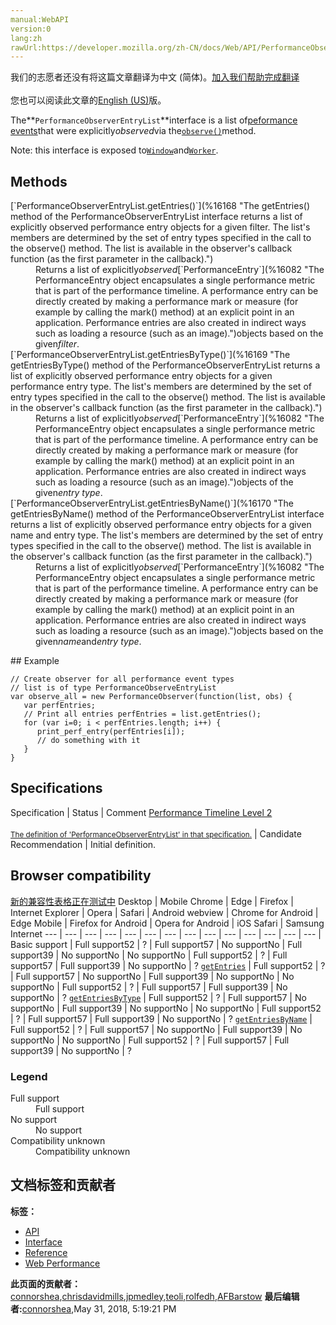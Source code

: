 ```yaml
---
manual:WebAPI
version:0
lang:zh
rawUrl:https://developer.mozilla.org/zh-CN/docs/Web/API/PerformanceObserverEntryList
---
```




<bdi>我们的志愿者还没有将这篇文章翻译为<bdi>中文 (简体)</bdi>。[加入我们帮助完成翻译](%16165 "")<br></br>您也可以阅读此文章的[English (US)](%16166 "")版。</bdi>






The**`PerformanceObserverEntryList`**interface is a list of[peformance events](%16082 "The PerformanceEntry object encapsulates a single performance metric that is part of the performance timeline. A performance entry can be directly created by making a performance mark or measure (for example by calling the mark() method) at an explicit point in an application. Performance entries are also created in indirect ways such as loading a resource (such as an image).")that were explicitly<em>observed</em>via the[`observe()`](%16167 "The observe() method of the PerformanceObserver interface is used to specify the set of performance interface types to observe. The performance observer's callback function will be invoked when a performance entry is recorded for one of the specified types.")method.



Note: this interface is exposed to[`Window`](%13757 "The window object represents a window containing a DOM document; the document property points to the DOM document loaded in that window.")and[`Worker`](%4847 "The Worker interface of the Web Workers API represents a background task that can be easily created and can send messages back to its creator. Creating a worker is as simple as calling the Worker() constructor and specifying a script to be run in the worker thread.").


## Methods<a name="Methods"></a>
<dl><dt>[`PerformanceObserverEntryList.getEntries()`](%16168 "The getEntries() method of the PerformanceObserverEntryList interface returns a list of explicitly observed performance entry objects for a given filter. The list's members are determined by the set of entry types specified in the call to the observe() method. The list is available in the observer's callback function (as the first parameter in the callback).")</dt><dd>Returns a list of explicitly<em>observed</em>[`PerformanceEntry`](%16082 "The PerformanceEntry object encapsulates a single performance metric that is part of the performance timeline. A performance entry can be directly created by making a performance mark or measure (for example by calling the mark() method) at an explicit point in an application. Performance entries are also created in indirect ways such as loading a resource (such as an image).")objects based on the given<em>filter</em>.</dd><dt>[`PerformanceObserverEntryList.getEntriesByType()`](%16169 "The getEntriesByType() method of the PerformanceObserverEntryList returns a list of explicitly observed performance entry objects for a given performance entry type. The list's members are determined by the set of entry types specified in the call to the observe() method. The list is available in the observer's callback function (as the first parameter in the callback).")</dt><dd>Returns a list of explicitly<em>observed</em>[`PerformanceEntry`](%16082 "The PerformanceEntry object encapsulates a single performance metric that is part of the performance timeline. A performance entry can be directly created by making a performance mark or measure (for example by calling the mark() method) at an explicit point in an application. Performance entries are also created in indirect ways such as loading a resource (such as an image).")objects of the given<em>entry type</em>.</dd><dt>[`PerformanceObserverEntryList.getEntriesByName()`](%16170 "The getEntriesByName() method of the PerformanceObserverEntryList interface returns a list of explicitly observed performance entry objects for a given name and entry type. The list's members are determined by the set of entry types specified in the call to the observe() method. The list is available in the observer's callback function (as the first parameter in the callback).")</dt><dd>Returns a list of explicitly<em>observed</em>[`PerformanceEntry`](%16082 "The PerformanceEntry object encapsulates a single performance metric that is part of the performance timeline. A performance entry can be directly created by making a performance mark or measure (for example by calling the mark() method) at an explicit point in an application. Performance entries are also created in indirect ways such as loading a resource (such as an image).")objects based on the given<em>name</em>and<em>entry type</em>.</dd></dl>
## Example<a name="Example"></a>

```
// Create observer for all performance event types 
// list is of type PerformanceObserveEntryList
var observe_all = new PerformanceObserver(function(list, obs) {  
   var perfEntries; 
   // Print all entries perfEntries = list.getEntries(); 
   for (var i=0; i < perfEntries.length; i++) { 
      print_perf_entry(perfEntries[i]); 
      // do something with it 
   }
}
```

## Specifications<a name="Specifications"></a>
Specification | Status | Comment 
[Performance Timeline Level 2<br></br><small>The definition of &#39;PerformanceObserverEntryList&#39; in that specification.</small>](%16171 "") | Candidate Recommendation | Initial definition. 


## Browser compatibility<a name="Browser_compatibility"></a>
[新的兼容性表格正在测试中<i></i>](%3360 "")
<abbr>Desktop<i></i></abbr> | <abbr>Mobile<i></i></abbr> 
<abbr>Chrome<i></i></abbr> | <abbr>Edge<i></i></abbr> | <abbr>Firefox<i></i></abbr> | <abbr>Internet Explorer<i></i></abbr> | <abbr>Opera<i></i></abbr> | <abbr>Safari<i></i></abbr> | <abbr>Android webview<i></i></abbr> | <abbr>Chrome for Android<i></i></abbr> | <abbr>Edge Mobile<i></i></abbr> | <abbr>Firefox for Android<i></i></abbr> | <abbr>Opera for Android<i></i></abbr> | <abbr>iOS Safari<i></i></abbr> | <abbr>Samsung Internet<i></i></abbr> 
 ---  |  ---  |  ---  |  ---  |  ---  |  ---  |  ---  |  ---  |  ---  |  ---  |  ---  |  ---  |  ---  |  ---  | 
Basic support | <abbr>Full support</abbr>52 | <abbr>?</abbr> | <abbr>Full support</abbr>57 | <abbr>No support</abbr>No | <abbr>Full support</abbr>39 | <abbr>No support</abbr>No | <abbr>No support</abbr>No | <abbr>Full support</abbr>52 | <abbr>?</abbr> | <abbr>Full support</abbr>57 | <abbr>Full support</abbr>39 | <abbr>No support</abbr>No | <abbr>?</abbr> 
[`getEntries`](%16172 "") | <abbr>Full support</abbr>52 | <abbr>?</abbr> | <abbr>Full support</abbr>57 | <abbr>No support</abbr>No | <abbr>Full support</abbr>39 | <abbr>No support</abbr>No | <abbr>No support</abbr>No | <abbr>Full support</abbr>52 | <abbr>?</abbr> | <abbr>Full support</abbr>57 | <abbr>Full support</abbr>39 | <abbr>No support</abbr>No | <abbr>?</abbr> 
[`getEntriesByType`](%16173 "") | <abbr>Full support</abbr>52 | <abbr>?</abbr> | <abbr>Full support</abbr>57 | <abbr>No support</abbr>No | <abbr>Full support</abbr>39 | <abbr>No support</abbr>No | <abbr>No support</abbr>No | <abbr>Full support</abbr>52 | <abbr>?</abbr> | <abbr>Full support</abbr>57 | <abbr>Full support</abbr>39 | <abbr>No support</abbr>No | <abbr>?</abbr> 
[`getEntriesByName`](%16174 "") | <abbr>Full support</abbr>52 | <abbr>?</abbr> | <abbr>Full support</abbr>57 | <abbr>No support</abbr>No | <abbr>Full support</abbr>39 | <abbr>No support</abbr>No | <abbr>No support</abbr>No | <abbr>Full support</abbr>52 | <abbr>?</abbr> | <abbr>Full support</abbr>57 | <abbr>Full support</abbr>39 | <abbr>No support</abbr>No | <abbr>?</abbr> 


### Legend<a name="Legend"></a>
<dl><dt><abbr>Full support</abbr></dt><dd>Full support</dd><dt><abbr>No support</abbr></dt><dd>No support</dd><dt><abbr>Compatibility unknown</abbr></dt><dd>Compatibility unknown</dd></dl>



## 文档标签和贡献者
**标签：**
* [API](%50 "")
* [Interface](%3380 "")
* [Reference](%3381 "")
* [Web Performance](%16064 "")

**此页面的贡献者：**[connorshea](%5516 ""),[chrisdavidmills](%3495 ""),[jpmedley](%3413 ""),[teoli](%160 ""),[rolfedh](%3542 ""),[AFBarstow](%6896 "")
**最后编辑者:**[connorshea](%5516 ""),<time>May 31, 2018, 5:19:21 PM</time>



